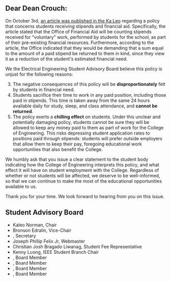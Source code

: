 ## Dear Dean Crouch:


On October 3rd, [an article was published in the Ka Leo](http://www.kaleo.org/news/students-lose-stipends-to-financial-aid/article_d2127484-49bb-11e4-806c-001a4bcf6878.html?mode=print) regarding a policy that concerns students receiving stipends and financial aid.
Specifically, the article stated that the Office of Financial Aid will be counting stipends received for "voluntary" work, performed by students for the school, as part of their pre-existing financial resources. Furthermore, according to the article, the Office indicated that they would be demanding that a sum equal to the amount of a paid stipend be returned to them in kind, since they view it as a reduction of the student's estimated financial need.

We the Electrical Engineering Student Advisory Board believe this policy is unjust for the following reasons:

3. The negative consequences of this policy will be **disproportionately** felt by students in financial need.
1. Students sacrifice their time to work in any paid position, including those paid in stipends. This time is taken away from the same 24 hours available daily for study, sleep, and class attendance, and **cannot be returned**.
2. The policy exerts a **chilling effect** on students. Under this unclear and potentially damaging policy, students cannot be sure they will be allowed to keep any money paid to them as part of work for the College of Engineering. This risks depressing student application rates to positions paid through stipends: students will prefer outside employers that allow them to keep their pay, foregoing educational work opportunities that also benefit the College. 

We humbly ask that you issue a clear statement to the student body indicating how the College of Engineering interprets this policy, and what effect it will have on student employment with the College. Regardless of whether or not students will be affected, we deserve to be well-informed, so that we can continue to make the most of the educational opportunities available to us.

Thank you for your time. We look forward to hearing from you on this issue.


## Student Advisory Board

- Kaleo Norman, Chair
- Bronson Edralin, Vice-Chair
- , Secretary
- Joseph Phillip Felix Jr, Webmaster
- Christian Josh Bragado Liwanag, Student Fee Representative
- Kenny Luong, IEEE Student Branch Chair 
- , Board Member
- , Board Member
- , Board Member
- , Board Member
